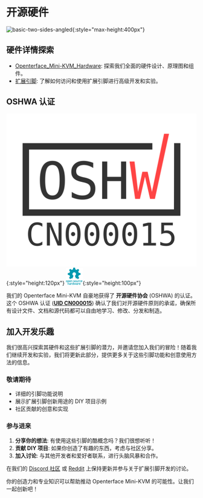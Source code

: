# 开源硬件

![basic-two-sides-angled](https://assets.openterface.com/images/product/basic-two-sides-angled.jpg){:style="max-height:400px"}

## 硬件详情探索

- [Openterface_Mini-KVM_Hardware](https://github.com/TechxArtisanStudio/Openterface_Mini-KVM_Hardware): 探索我们全面的硬件设计、原理图和组件。
- [扩展引脚](pin.md): 了解如何访问和使用扩展引脚进行高级开发和实验。

## OSHWA 认证

![UID-CN000015](images/trademark/oshw-cn000015.svg){:style="height:120px"}
![开源硬件协会](images/trademark/open-source-hardware.svg){:style="height:100px"}

我们的 Openterface Mini-KVM 自豪地获得了 **开源硬件协会** (OSHWA) 的认证。这个 OSHWA 认证 ([**UID CN000015**](https://certification.oshwa.org/cn000015.html)) 确认了我们对开源硬件原则的承诺，确保所有设计文件、文档和源代码都可以自由地学习、修改、分发和制造。

## 加入开发乐趣

我们很高兴探索其硬件和这些扩展引脚的潜力，并邀请您加入我们的冒险！随着我们继续开发和实验，我们将更新此部分，提供更多关于这些引脚功能和创意使用方法的信息。

### 敬请期待
- 详细的引脚功能说明
- 展示扩展引脚创新用途的 DIY 项目示例
- 社区贡献的创意和实现

### 参与进来
1. **分享你的想法**: 有使用这些引脚的酷概念吗？我们很想听听！
2. **贡献 DIY 项目**: 如果你创造了有趣的东西，考虑与社区分享。
3. **加入讨论**: 与其他开发者和爱好者联系，进行头脑风暴和合作。

在我们的 [Discord 社区](/discord) 或 [Reddit](/reddit) 上保持更新并参与关于扩展引脚开发的讨论。

你的创造力和专业知识可以帮助推动 Openterface Mini-KVM 的可能性。让我们一起创新吧！
